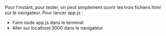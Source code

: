Pour l'instant, pour tester, on peut simplement ouvrir les trois fichiers html sur le navigateur. 
Pour lancer app.js : 
- Faire node app.js dans le terminal
- Aller sur localhost:3000 dans le navigateur